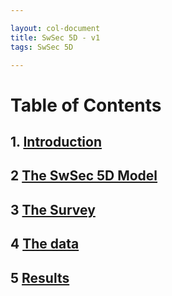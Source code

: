```yaml
---

layout: col-document
title: SwSec 5D - v1
tags: SwSec 5D 

---
```


# Table of Contents

## 1. [Introduction](1.Introduction)

## 2 [The SwSec 5D Model](2.The-SwSec5D-Model)

## 3 [The Survey](3.Take-the-Survey)

## 4 [The data](4.Data)

## 5 [Results](5.How-to-create-your-roadmap)
